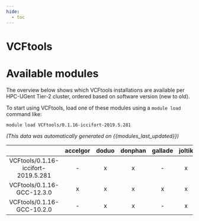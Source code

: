 ```yaml
---
hide:
  - toc
---
```


VCFtools
========

# Available modules


The overview below shows which VCFtools installations are available per HPC-UGent Tier-2 cluster, ordered based on software version (new to old).

To start using VCFtools, load one of these modules using a `module load` command like:

```shell
module load VCFtools/0.1.16-iccifort-2019.5.281
```

*(This data was automatically generated on {{modules_last_updated}})*  

| |accelgor|doduo|donphan|gallade|joltik|shinx|skitty|
| :---: | :---: | :---: | :---: | :---: | :---: | :---: | :---: |
|VCFtools/0.1.16-iccifort-2019.5.281|-|x|x|-|x|-|x|
|VCFtools/0.1.16-GCC-12.3.0|x|x|x|x|x|x|x|
|VCFtools/0.1.16-GCC-10.2.0|-|x|x|-|x|-|-|
